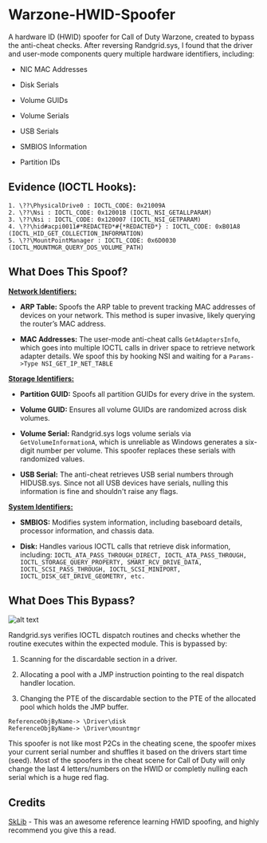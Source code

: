# Warzone-HWID-Spoofer

A hardware ID (HWID) spoofer for Call of Duty Warzone, created to bypass the anti-cheat checks. After reversing Randgrid.sys, I found that the driver and user-mode components query multiple hardware identifiers, including:

- NIC MAC Addresses

- Disk Serials

- Volume GUIDs

- Volume Serials

- USB Serials

- SMBIOS Information

- Partition IDs

## Evidence (IOCTL Hooks):
```
1. \??\PhysicalDrive0 : IOCTL_CODE: 0x21009A
2. \??\Nsi : IOCTL_CODE: 0x12001B (IOCTL_NSI_GETALLPARAM)
3. \??\Nsi : IOCTL_CODE: 0x120007 (IOCTL_NSI_GETPARAM)
4. \??\hid#acpi0011#*REDACTED*#{*REDACTED*} : IOCTL_CODE: 0xB01A8 (IOCTL_HID_GET_COLLECTION_INFORMATION)
5. \??\MountPointManager : IOCTL_CODE: 0x6D0030	(IOCTL_MOUNTMGR_QUERY_DOS_VOLUME_PATH)
```





## What Does This Spoof?
**<ins>Network Identifiers:</ins>**

- **ARP Table:** Spoofs the ARP table to prevent tracking MAC addresses of devices on your network. This method is super invasive, likely querying the router’s MAC address.
  
- **MAC Addresses:** The user-mode anti-cheat calls ```GetAdaptersInfo```, which goes into multiple IOCTL calls in driver space to retrieve network adapter details. We spoof this by hooking NSI and waiting for a ```Params->Type NSI_GET_IP_NET_TABLE```
  
**<ins>Storage Identifiers:</ins>**

- **Partition GUID:** Spoofs all partition GUIDs for every drive in the system.
  
- **Volume GUID:** Ensures all volume GUIDs are randomized across disk volumes.
  
- **Volume Serial:** Randgrid.sys logs volume serials via ```GetVolumeInformationA```, which is unreliable as Windows generates a six-digit number per volume. This spoofer replaces these serials with randomized values.
  
- **USB Serial:** The anti-cheat retrieves USB serial numbers through HIDUSB.sys. Since not all USB devices have serials, nulling this information is fine and shouldn't raise any flags.

**<ins>System Identifiers:</ins>**

- **SMBIOS:** Modifies system information, including baseboard details, processor information, and chassis data.

- **Disk:** Handles various IOCTL calls that retrieve disk information, including:
```IOCTL_ATA_PASS_THROUGH_DIRECT, IOCTL_ATA_PASS_THROUGH, IOCTL_STORAGE_QUERY_PROPERTY, SMART_RCV_DRIVE_DATA, IOCTL_SCSI_PASS_THROUGH, IOCTL_SCSI_MINIPORT, IOCTL_DISK_GET_DRIVE_GEOMETRY, etc.```


## What Does This Bypass?
![alt text](https://imgur.com/2LxkItS)

Randgrid.sys verifies IOCTL dispatch routines and checks whether the routine executes within the expected module. This is bypassed by:

1. Scanning for the discardable section in a driver.

2. Allocating a pool with a JMP instruction pointing to the real dispatch handler location.

3. Changing the PTE of the discardable section to the PTE of the allocated pool which holds the JMP buffer.
```
ReferenceObjByName-> \Driver\disk	
ReferenceObjByName-> \Driver\mountmgr
```

This spoofer is not like most P2Cs in the cheating scene, the spoofer mixes your current serial number and shuffles it based on the drivers start time (seed). Most of the spoofers in the cheat scene for Call of Duty will only change the last 4 letters/numbers on the HWID or completly nulling each serial which is a huge red flag.


## Credits
[SkLib](https://github.com/cutecatsandvirtualmachines/SKLib) - This was an awesome reference learning HWID spoofing, and highly recommend you give this a read.


